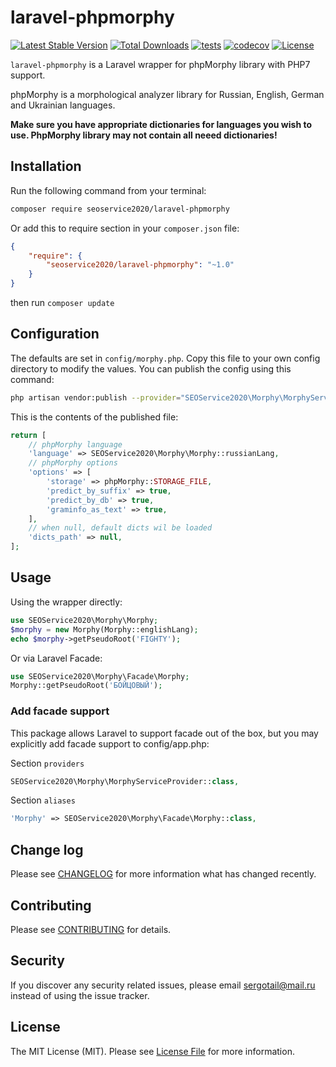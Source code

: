 # laravel-phpmorphy

[![Latest Stable Version](https://poser.pugx.org/seoservice2020/laravel-phpmorphy/version)](https://packagist.org/packages/seoservice2020/laravel-phpmorphy)
[![Total Downloads](https://poser.pugx.org/seoservice2020/laravel-phpmorphy/downloads)](https://packagist.org/packages/seoservice2020/laravel-phpmorphy)
[![tests](https://github.com/seoservice2020/laravel-phpmorphy/workflows/tests/badge.svg)](https://github.com/seoservice2020/laravel-phpmorphy/actions)
[![codecov](https://codecov.io/gh/seoservice2020/laravel-phpmorphy/branch/master/graph/badge.svg)](https://codecov.io/gh/seoservice2020/laravel-phpmorphy)
[![License](https://poser.pugx.org/seoservice2020/laravel-phpmorphy/license)](https://packagist.org/packages/seoservice2020/laravel-phpmorphy)

```laravel-phpmorphy``` is a Laravel wrapper for phpMorphy library with PHP7 support.

phpMorphy is a morphological analyzer library for Russian, English, German and Ukrainian languages.

**Make sure you have appropriate dictionaries for languages you wish to use. PhpMorphy library may not contain all neeed dictionaries!**

## Installation

Run the following command from your terminal:

```bash
composer require seoservice2020/laravel-phpmorphy
```

Or add this to require section in your `composer.json` file:

```json
{
    "require": {
        "seoservice2020/laravel-phpmorphy": "~1.0"
    }
}
```

then run ```composer update```

## Configuration

The defaults are set in `config/morphy.php`. Copy this file to your own config directory to modify the values. You can publish the config using this command:

```bash
php artisan vendor:publish --provider="SEOService2020\Morphy\MorphyServiceProvider"
```

This is the contents of the published file:

```php
return [
    // phpMorphy language
    'language' => SEOService2020\Morphy\Morphy::russianLang,
    // phpMorphy options
    'options' => [
        'storage' => phpMorphy::STORAGE_FILE,
        'predict_by_suffix' => true,
        'predict_by_db' => true,
        'graminfo_as_text' => true,
    ],
    // when null, default dicts wil be loaded
    'dicts_path' => null,
];
```

## Usage

Using the wrapper directly:

``` php
use SEOService2020\Morphy\Morphy;
$morphy = new Morphy(Morphy::englishLang);
echo $morphy->getPseudoRoot('FIGHTY');
```

Or via Laravel Facade:

``` php
use SEOService2020\Morphy\Facade\Morphy;
Morphy::getPseudoRoot('БОЙЦОВЫЙ');
```

### Add facade support

This package allows Laravel to support facade out of the box, but you may explicitly add facade support to config/app.php:

Section ```providers```

``` php
SEOService2020\Morphy\MorphyServiceProvider::class,
```

Section ```aliases```

``` php
'Morphy' => SEOService2020\Morphy\Facade\Morphy::class,
```

## Change log

Please see [CHANGELOG](CHANGELOG.md) for more information what has changed recently.

## Contributing

Please see [CONTRIBUTING](CONTRIBUTING.md) for details.

## Security

If you discover any security related issues, please email sergotail@mail.ru instead of using the issue tracker.

## License

The MIT License (MIT). Please see [License File](LICENSE.md) for more information.
